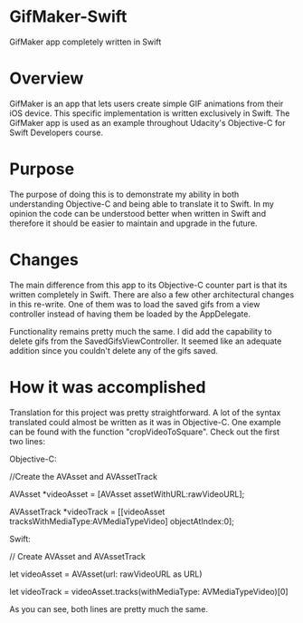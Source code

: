 # GifMaker-Swift
GifMaker app completely written in Swift

# Overview

GifMaker is an app that lets users create simple GIF animations from their iOS device. This specific implementation is written exclusively in Swift. The GifMaker app is used as an example throughout Udacity's Objective-C for Swift Developers course.

# Purpose

The purpose of doing this is to demonstrate my ability in both understanding Objective-C and being able to translate it to Swift. In my opinion the code can be understood better when written in Swift and therefore it should be easier to maintain and upgrade in the future.

# Changes

The main difference from this app to its Objective-C counter part is that its written completely in Swift. There are also a few other architectural changes in this re-write. One of them was to load the saved gifs from a view controller instead of having them be loaded by the AppDelegate. 

Functionality remains pretty much the same. I did add the capability to delete gifs from the SavedGifsViewController. It seemed like an adequate addition since you couldn't delete any of the gifs saved. 

# How it was accomplished

Translation for this project was pretty straightforward. A lot of the syntax translated could almost be written as it was in Objective-C. One example can be found with the function "cropVideoToSquare". Check out the first two lines:

Objective-C:

//Create the AVAsset and AVAssetTrack

  AVAsset *videoAsset = [AVAsset assetWithURL:rawVideoURL];
  
  AVAssetTrack *videoTrack = [[videoAsset tracksWithMediaType:AVMediaTypeVideo] objectAtIndex:0];

Swift:

// Create AVAsset and AVAssetTrack

  let videoAsset = AVAsset(url: rawVideoURL as URL)
  
  let videoTrack = videoAsset.tracks(withMediaType: AVMediaTypeVideo)[0]
  
 As you can see, both lines are pretty much the same. 
